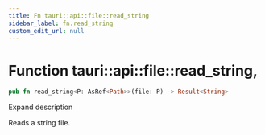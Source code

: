 ```yaml
---
title: Fn tauri::api::file::read_string
sidebar_label: fn.read_string
custom_edit_url: null
---
```


  # Function tauri::api::file::read_string,

```rs
pub fn read_string<P: AsRef<Path>>(file: P) -> Result<String>
```

Expand description

Reads a string file.
  